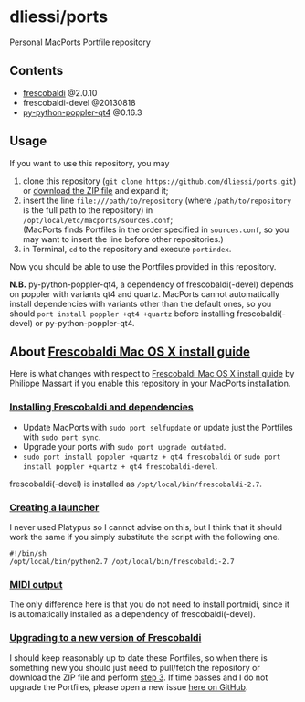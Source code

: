 dliessi/ports
=====

Personal MacPorts Portfile repository


Contents
-----

* [frescobaldi](http://www.frescobaldi.org/) @2.0.10
* frescobaldi-devel @20130818
* [py-python-poppler-qt4](https://code.google.com/p/python-poppler-qt4/) @0.16.3


Usage
-----

If you want to use this repository, you may

1. clone this repository (`git clone https://github.com/dliessi/ports.git`) or [download the ZIP file](https://github.com/dliessi/ports/archive/master.zip) and expand it;
2. insert the line `file:///path/to/repository` (where `/path/to/repository` is the full path to the repository) in `/opt/local/etc/macports/sources.conf`;  
(MacPorts finds Portfiles in the order specified in `sources.conf`, so you may want to insert the line before other repositories.)
3. in Terminal, `cd` to the repository and execute `portindex`.

Now you should be able to use the Portfiles provided in this repository.

**N.B.** py-python-poppler-qt4, a dependency of frescobaldi(-devel) depends on poppler with variants qt4 and quartz.
MacPorts cannot automatically install dependencies with variants other than the default ones, so you should `port install poppler +qt4 +quartz` before installing frescobaldi(-devel) or py-python-poppler-qt4.


About [Frescobaldi Mac OS X install guide](https://github.com/wbsoft/frescobaldi/wiki/Frescobaldi-Mac-OS-X-install-guide)
-----

Here is what changes with respect to [Frescobaldi Mac OS X install guide](https://github.com/wbsoft/frescobaldi/wiki/Frescobaldi-Mac-OS-X-install-guide) by Philippe Massart if you enable this repository in your MacPorts installation.

### [Installing Frescobaldi and dependencies](https://github.com/wbsoft/frescobaldi/wiki/Frescobaldi-Mac-OS-X-install-guide#installing-frescobaldi-and-dependencies)

* Update MacPorts with `sudo port selfupdate` or update just the Portfiles with `sudo port sync`.
* Upgrade your ports with `sudo port upgrade outdated`.
* `sudo port install poppler +quartz + qt4 frescobaldi` or `sudo port install poppler +quartz + qt4 frescobaldi-devel`.

frescobaldi(-devel) is installed as `/opt/local/bin/frescobaldi-2.7`.

### [Creating a launcher](https://github.com/wbsoft/frescobaldi/wiki/Frescobaldi-Mac-OS-X-install-guide#creating-a-launcher)

I never used Platypus so I cannot advise on this, but I think that it should work the same if you simply substitute the script with the following one.
```
#!/bin/sh
/opt/local/bin/python2.7 /opt/local/bin/frescobaldi-2.7
```

### [MIDI output](https://github.com/wbsoft/frescobaldi/wiki/Frescobaldi-Mac-OS-X-install-guide#midi-output)

The only difference here is that you do not need to install portmidi, since it is automatically installed as a dependency of frescobaldi(-devel).

### [Upgrading to a new version of Frescobaldi](https://github.com/wbsoft/frescobaldi/wiki/Frescobaldi-Mac-OS-X-install-guide#upgrading-to-a-new-version-of-frescobaldi)

I should keep reasonably up to date these Portfiles, so when there is something new you should just need to pull/fetch the repository or download the ZIP file and perform [step 3](https://github.com/dliessi/ports/edit/master/README.md#usage).
If time passes and I do not upgrade the Portfiles, please open a new issue [here on GitHub](https://github.com/dliessi/ports/issues).
